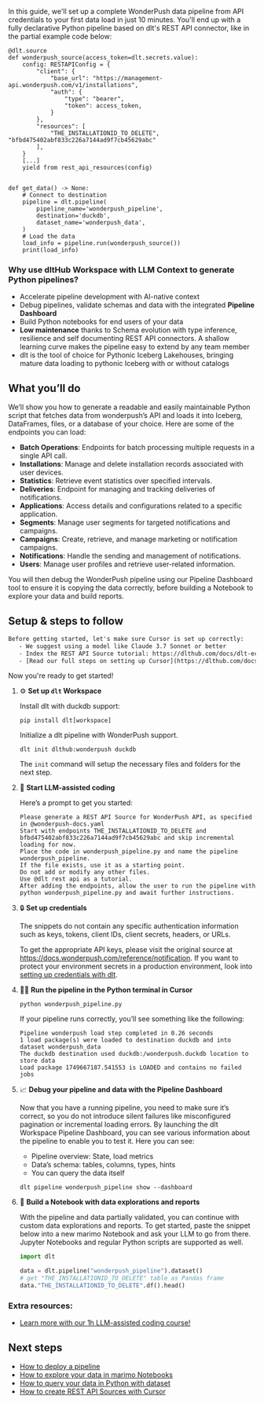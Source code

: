 In this guide, we'll set up a complete WonderPush data pipeline from API credentials to your first data load in just 10 minutes. You'll end up with a fully declarative Python pipeline based on dlt's REST API connector, like in the partial example code below:

```python-outcome
@dlt.source
def wonderpush_source(access_token=dlt.secrets.value):
    config: RESTAPIConfig = {
        "client": {
            "base_url": "https://management-api.wonderpush.com/v1/installations",
            "auth": {
                "type": "bearer",
                "token": access_token,
            }
        },
        "resources": [
            "THE_INSTALLATIONID_TO_DELETE", "bfbd475402abf833c226a7144ad9f7cb45629abc"
        ],
    }
    [...]
    yield from rest_api_resources(config)


def get_data() -> None:
    # Connect to destination
    pipeline = dlt.pipeline(
        pipeline_name='wonderpush_pipeline',
        destination='duckdb',
        dataset_name='wonderpush_data', 
    )
    # Load the data
    load_info = pipeline.run(wonderpush_source())
    print(load_info) 
```

### Why use dltHub Workspace with LLM Context to generate Python pipelines?

- Accelerate pipeline development with AI-native context
- Debug pipelines, validate schemas and data with the integrated **Pipeline Dashboard**
- Build Python notebooks for end users of your data
- **Low maintenance** thanks to Schema evolution with type inference, resilience and self documenting REST API connectors. A shallow learning curve makes the pipeline easy to extend by any team member
- dlt is the tool of choice for Pythonic Iceberg Lakehouses, bringing mature data loading to pythonic Iceberg with or without catalogs

## What you’ll do

We’ll show you how to generate a readable and easily maintainable Python script that fetches data from wonderpush’s API and loads it into Iceberg, DataFrames, files, or a database of your choice. Here are some of the endpoints you can load:

- **Batch Operations**: Endpoints for batch processing multiple requests in a single API call.
- **Installations**: Manage and delete installation records associated with user devices.
- **Statistics**: Retrieve event statistics over specified intervals.
- **Deliveries**: Endpoint for managing and tracking deliveries of notifications.
- **Applications**: Access details and configurations related to a specific application.
- **Segments**: Manage user segments for targeted notifications and campaigns.
- **Campaigns**: Create, retrieve, and manage marketing or notification campaigns.
- **Notifications**: Handle the sending and management of notifications.
- **Users**: Manage user profiles and retrieve user-related information.

You will then debug the WonderPush pipeline using our Pipeline Dashboard tool to ensure it is copying the data correctly, before building a Notebook to explore your data and build reports.

## Setup & steps to follow

```default
Before getting started, let's make sure Cursor is set up correctly:
   - We suggest using a model like Claude 3.7 Sonnet or better
   - Index the REST API Source tutorial: https://dlthub.com/docs/dlt-ecosystem/verified-sources/rest_api/ and add it to context as **@dlt rest api**
   - [Read our full steps on setting up Cursor](https://dlthub.com/docs/dlt-ecosystem/llm-tooling/cursor-restapi#23-configuring-cursor-with-documentation)
```

Now you're ready to get started!

1. ⚙️ **Set up `dlt` Workspace**
    
    Install dlt with duckdb support:
    ```shell
    pip install dlt[workspace]
    ```

    Initialize a dlt pipeline with WonderPush support.
    ```shell
    dlt init dlthub:wonderpush duckdb
    ```

    The `init` command will setup the necessary files and folders for the next step.
    
2. 🤠 **Start LLM-assisted coding**
    
    Here’s a prompt to get you started:
    
    ```prompt
    Please generate a REST API Source for WonderPush API, as specified in @wonderpush-docs.yaml 
    Start with endpoints THE_INSTALLATIONID_TO_DELETE and bfbd475402abf833c226a7144ad9f7cb45629abc and skip incremental loading for now. 
    Place the code in wonderpush_pipeline.py and name the pipeline wonderpush_pipeline. 
    If the file exists, use it as a starting point. 
    Do not add or modify any other files. 
    Use @dlt rest api as a tutorial. 
    After adding the endpoints, allow the user to run the pipeline with python wonderpush_pipeline.py and await further instructions.
    ```

    
3. 🔒 **Set up credentials** 
    
    The snippets do not contain any specific authentication information such as keys, tokens, client IDs, client secrets, headers, or URLs.
    
    To get the appropriate API keys, please visit the original source at https://docs.wonderpush.com/reference/notification.
    If you want to protect your environment secrets in a production environment, look into [setting up credentials with dlt](https://dlthub.com/docs/walkthroughs/add_credentials).
    
4. 🏃‍♀️ **Run the pipeline in the Python terminal in Cursor**
    
    ```shell
    python wonderpush_pipeline.py
    ```
    
    If your pipeline runs correctly, you’ll see something like the following:
    
    ```shell
    Pipeline wonderpush load step completed in 0.26 seconds
    1 load package(s) were loaded to destination duckdb and into dataset wonderpush_data
    The duckdb destination used duckdb:/wonderpush.duckdb location to store data
    Load package 1749667187.541553 is LOADED and contains no failed jobs
    ```
    
5. 📈 **Debug your pipeline and data with the Pipeline Dashboard**

    Now that you have a running pipeline, you need to make sure it’s correct, so you do not introduce silent failures like misconfigured pagination or incremental loading errors. By launching the dlt Workspace Pipeline Dashboard, you can see various information about the pipeline to enable you to test it. Here you can see:
    - Pipeline overview: State, load metrics
    - Data’s schema: tables, columns, types, hints
    - You can query the data itself
    
    ```shell
    dlt pipeline wonderpush_pipeline show --dashboard
    ```
    
6. 🐍 **Build a Notebook with data explorations and reports**

    With the pipeline and data partially validated, you can continue with custom data explorations and reports. To get started, paste the snippet below into a new marimo Notebook and ask your LLM to go from there. Jupyter Notebooks and regular Python scripts are supported as well.

    
    ```python
    import dlt

   data = dlt.pipeline("wonderpush_pipeline").dataset()
   # get "THE_INSTALLATIONID_TO_DELETE" table as Pandas frame
   data."THE_INSTALLATIONID_TO_DELETE".df().head()
    ```

### Extra resources:

- [Learn more with our 1h LLM-assisted coding course!](https://www.youtube.com/watch?v=GGid70rnJuM)

## Next steps

- [How to deploy a pipeline](https://dlthub.com/docs/walkthroughs/deploy-a-pipeline)
- [How to explore your data in marimo Notebooks](https://dlthub.com/docs/general-usage/dataset-access/marimo)
- [How to query your data in Python with dataset](https://dlthub.com/docs/general-usage/dataset-access/dataset)
- [How to create REST API Sources with Cursor](https://dlthub.com/docs/dlt-ecosystem/llm-tooling/cursor-restapi)